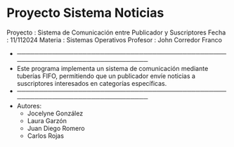 # Proyecto Sistema Noticias
 Proyecto : Sistema de Comunicación entre Publicador y Suscriptores
    Fecha    : 11/112024
    Materia  : Sistemas Operativos
    Profesor : John Corredor Franco
*  ──────────────────────────────────────────────────────────────────────────────
* Este programa implementa un sistema de comunicación mediante tuberías FIFO, permitiendo que un publicador envíe noticias a suscriptores interesados en categorías específicas.
 * ──────────────────────────────────────────────────────────────────────────────
  * Autores:
     - Jocelyne González
     - Laura Garzón
     - Juan Diego Romero
     - Carlos Rojas
